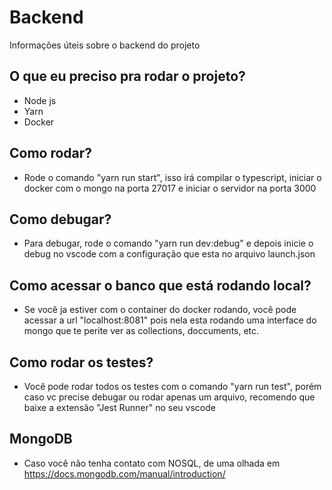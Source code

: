 # Backend

Informações úteis sobre o backend do projeto

## O que eu preciso pra rodar o projeto?

- Node js
- Yarn
- Docker

## Como rodar?

- Rode o comando "yarn run start", isso irá compilar o typescript, iniciar o docker com o mongo na porta 27017 e iniciar o servidor na porta 3000

## Como debugar?

- Para debugar, rode o comando "yarn run dev:debug" e depois inicie o debug no vscode com a configuração que esta no arquivo launch.json

## Como acessar o banco que está rodando local?

- Se você ja estiver com o container do docker rodando, você pode acessar a url "localhost:8081" pois nela esta rodando uma interface do mongo que te perite ver as collections, doccuments, etc.

## Como rodar os testes?

- Você pode rodar todos os testes com o comando "yarn run test", porém caso vc precise debugar ou rodar apenas um arquivo, recomendo que baixe a extensão "Jest Runner" no seu vscode

## MongoDB

- Caso você não tenha contato com NOSQL, de uma olhada em https://docs.mongodb.com/manual/introduction/
